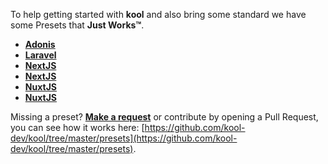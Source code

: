 To help getting started with **kool** and also bring some standard we have some Presets that **Just Works™**.

- **[Adonis](/docs/2-Presets/Adonis.md)**
- **[Laravel](/docs/2-Presets/Laravel.md)**
- **[NextJS](/docs/2-Presets/NestJS.md)**
- **[NextJS](/docs/2-Presets/NextJS.md)**
- **[NuxtJS](/docs/2-Presets/NuxtJS.md)**
- **[NuxtJS](/docs/2-Presets/Symfony.md)**

Missing a preset? **[Make a request](https://github.com/kool-dev/kool/issues/new)** or contribute by opening a Pull Request, you can see
how it works here: [https://github.com/kool-dev/kool/tree/master/presets](https://github.com/kool-dev/kool/tree/master/presets).

